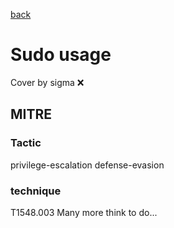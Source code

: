 [back](../index.md)
# Sudo usage
Cover by sigma :x: 
## MITRE
### Tactic
privilege-escalation
defense-evasion
### technique
T1548.003
Many more think to do...